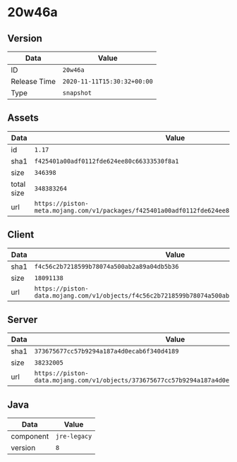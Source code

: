 # 20w46a

## Version

|**Data**        | **Value**                 |
|----------------|-------------------------|
| ID   | ```20w46a```   |
| Release Time   | ```2020-11-11T15:30:32+00:00```   |
| Type   | ```snapshot```   |

## Assets

|**Data**        | **Value**                 |
|----------------|-------------------------|
| id   | ```1.17```   |
| sha1   | ```f425401a00adf0112fde624ee80c66333530f8a1```   |
| size   | ```346398```   |
| total size  | ```348383264```  |
| url       | ```https://piston-meta.mojang.com/v1/packages/f425401a00adf0112fde624ee80c66333530f8a1/1.17.json``` |

## Client

|**Data**        | **Value**                 |
|----------------|-------------------------|
| sha1   | ```f4c56c2b7218599b78074a500ab2a89a04db5b36```   |
| size   | ```18091138```   |
| url       | ```https://piston-data.mojang.com/v1/objects/f4c56c2b7218599b78074a500ab2a89a04db5b36/client.jar``` |

## Server

|**Data**        | **Value**                 |
|----------------|-------------------------|
| sha1   | ```373675677cc57b9294a187a4d0ecab6f340d4189```   |
| size   | ```38232005```   |
| url       | ```https://piston-data.mojang.com/v1/objects/373675677cc57b9294a187a4d0ecab6f340d4189/server.jar``` |

## Java

|**Data**        | **Value**                 |
|----------------|-------------------------|
| component   | ```jre-legacy```   |
| version   | ```8```   |
